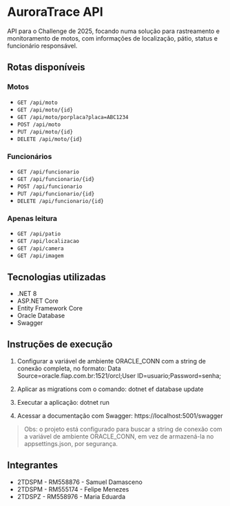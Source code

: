# AuroraTrace API

API para o Challenge de 2025, focando numa solução para rastreamento e monitoramento de motos, com informações de localização, pátio, status e funcionário responsável.

## Rotas disponíveis

### Motos
- `GET /api/moto`
- `GET /api/moto/{id}`
- `GET /api/moto/porplaca?placa=ABC1234`
- `POST /api/moto`
- `PUT /api/moto/{id}`
- `DELETE /api/moto/{id}`

### Funcionários
- `GET /api/funcionario`
- `GET /api/funcionario/{id}`
- `POST /api/funcionario`
- `PUT /api/funcionario/{id}`
- `DELETE /api/funcionario/{id}`

### Apenas leitura
- `GET /api/patio`
- `GET /api/localizacao`
- `GET /api/camera`
- `GET /api/imagem`

## Tecnologias utilizadas

- .NET 8
- ASP.NET Core
- Entity Framework Core
- Oracle Database
- Swagger

## Instruções de execução

1. Configurar a variável de ambiente ORACLE_CONN com a string de conexão completa, no formato:
Data Source=oracle.fiap.com.br:1521/orcl;User ID=usuario;Password=senha;

2. Aplicar as migrations com o comando:
dotnet ef database update

3. Executar a aplicação:
dotnet run

4. Acessar a documentação com Swagger:
https://localhost:5001/swagger

> Obs: o projeto está configurado para buscar a string de conexão com a variável de ambiente ORACLE_CONN, em vez de armazená-la no appsettings.json, por segurança.

## Integrantes

- 2TDSPM - RM558876 - Samuel Damasceno
- 2TDSPM - RM555174 - Felipe Menezes
- 2TDSPZ - RM558976 - Maria Eduarda


